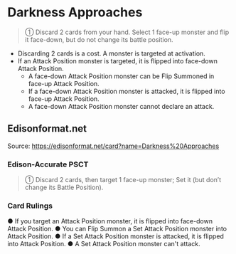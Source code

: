 # Darkness Approaches

> ① Discard 2 cards from your hand. Select 1 face-up monster and flip it face-down, but do not change its battle position.

*   Discarding 2 cards is a cost. A monster is targeted at activation.
*   If an Attack Position monster is targeted, it is flipped into face-down Attack Position.
    *   A face-down Attack Position monster can be Flip Summoned in face-up Attack Position.
    *   If a face-down Attack Position monster is attacked, it is flipped into face-up Attack Position.
    *   A face-down Attack Position monster cannot declare an attack.

## Edisonformat.net

Source: https://edisonformat.net/card?name=Darkness%20Approaches

### Edison-Accurate PSCT

> ① Discard 2 cards, then target 1 face-up monster; Set it (but don’t change its Battle Position).

### Card Rulings

● If you target an Attack Position monster, it is flipped into face-down Attack Position.
● You can Flip Summon a Set Attack Position monster into Attack Position.
● If a Set Attack Position monster is attacked, it is flipped into Attack Position.
● A Set Attack Position monster can't attack.
            